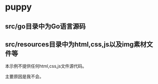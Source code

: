 # puppy
## src/go目录中为Go语言源码
## src/resources目录中为html,css,js以及img素材文件等

本示例不提供任何html,css,js文件源代码。

主要原因是我不会。
